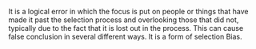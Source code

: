 It is a logical error in which the focus is put on people or things that have made it past the selection process and overlooking those that did not, typically due to the fact that it is lost out in the process. This can cause false conclusion in several different ways. It is a form of selection Bias. 